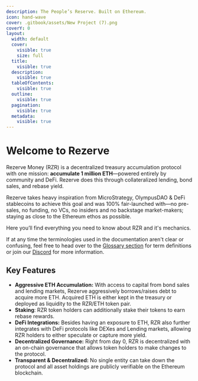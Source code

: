 ```yaml
---
description: The People’s Reserve. Built on Ethereum.
icon: hand-wave
cover: .gitbook/assets/New Project (7).png
coverY: 0
layout:
  width: default
  cover:
    visible: true
    size: full
  title:
    visible: true
  description:
    visible: true
  tableOfContents:
    visible: true
  outline:
    visible: true
  pagination:
    visible: true
  metadata:
    visible: true
---
```


# Welcome to Rezerve

Rezerve Money (RZR) is a decentralized treasury accumulation protocol with one mission: **accumulate 1 million ETH**—powered entirely by community and DeFi. Rezerve does this through collateralized lending, bond sales, and rebase yield.&#x20;

Rezerve takes heavy inspiration from MicroStrategy, OlympusDAO & DeFi stablecoins to achieve this goal and was 100% fair-launched with—no pre-sales, no funding, no VCs, no insiders and no backstage market-makers; staying as close to the Ethereum ethos as possible.

Here you’ll find everything you need to know about RZR and it's mechanics.

If at any time the terminologies used in the documentation aren't clear or confusing, feel free to head over to the [Glossary section](other/glossary.md) for term definitions or join our [Discord](http://discord.rezerve.money/) for more information.

## Key Features

* **Aggressive ETH Accumulation:** With access to capital from bond sales and lending markets, Rezerve aggressively borrows/raises debt to acquire more ETH. Acquired ETH is either kept in the treasury or deployed as liquidity to the RZR/ETH token pair.&#x20;
* **Staking**: RZR token holders can additionally stake their tokens to earn rebase rewards.
* **DeFi Integrations:** Besides having an exposure to ETH, RZR also further integrates with DeFi protocols like DEXes and Lending markets, allowing RZR holders to either speculate or capture more yield.
* **Decentralized Governance:** Right from day 0, RZR is decentralized with an on-chain governance that allows token holders to make changes to the protocol.
* **Transparent & Decentralized:** No single entity can take down the protocol and all asset holdings are publicly verifiable on the Ethereum blockchain.
